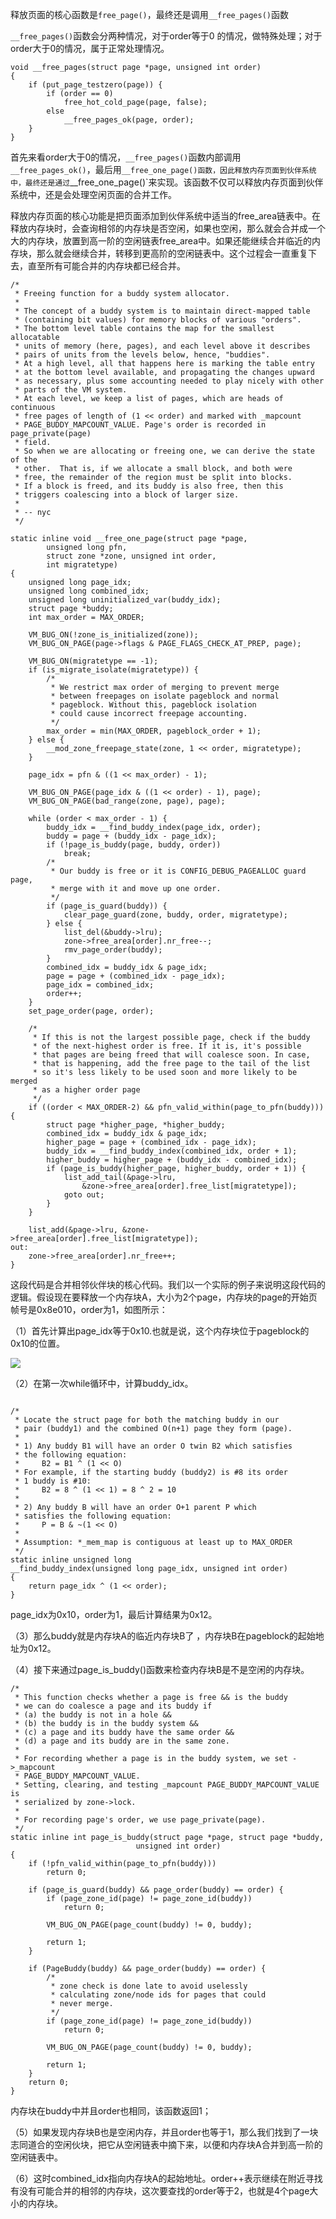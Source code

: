 释放页面的核心函数是`free_page()`，最终还是调用`__free_pages()`函数

`__free_pages()`函数会分两种情况，对于order等于0 的情况，做特殊处理；对于order大于0的情况，属于正常处理情况。

```
void __free_pages(struct page *page, unsigned int order)
{
	if (put_page_testzero(page)) {
		if (order == 0)
			free_hot_cold_page(page, false);
		else
			__free_pages_ok(page, order);
	}
}
```

首先来看order大于0的情况，`__free_pages()`函数内部调用`__free_pages_ok()`，最后用`__free_one_page()函数，因此释放内存页面到伙伴系统中，最终还是通过`__free_one_page()`来实现。该函数不仅可以释放内存页面到伙伴系统中，还是会处理空闲页面的合并工作。

释放内存页面的核心功能是把页面添加到伙伴系统中适当的free_area链表中。在释放内存块时，会查询相邻的内存块是否空闲，如果也空闲，那么就会合并成一个大的内存块，放置到高一阶的空闲链表free_area中。如果还能继续合并临近的内存块，那么就会继续合并，转移到更高阶的空闲链表中。这个过程会一直重复下去，直至所有可能合并的内存块都已经合并。

```
/*
 * Freeing function for a buddy system allocator.
 *
 * The concept of a buddy system is to maintain direct-mapped table
 * (containing bit values) for memory blocks of various "orders".
 * The bottom level table contains the map for the smallest allocatable
 * units of memory (here, pages), and each level above it describes
 * pairs of units from the levels below, hence, "buddies".
 * At a high level, all that happens here is marking the table entry
 * at the bottom level available, and propagating the changes upward
 * as necessary, plus some accounting needed to play nicely with other
 * parts of the VM system.
 * At each level, we keep a list of pages, which are heads of continuous
 * free pages of length of (1 << order) and marked with _mapcount
 * PAGE_BUDDY_MAPCOUNT_VALUE. Page's order is recorded in page_private(page)
 * field.
 * So when we are allocating or freeing one, we can derive the state of the
 * other.  That is, if we allocate a small block, and both were
 * free, the remainder of the region must be split into blocks.
 * If a block is freed, and its buddy is also free, then this
 * triggers coalescing into a block of larger size.
 *
 * -- nyc
 */

static inline void __free_one_page(struct page *page,
		unsigned long pfn,
		struct zone *zone, unsigned int order,
		int migratetype)
{
	unsigned long page_idx;
	unsigned long combined_idx;
	unsigned long uninitialized_var(buddy_idx);
	struct page *buddy;
	int max_order = MAX_ORDER;

	VM_BUG_ON(!zone_is_initialized(zone));
	VM_BUG_ON_PAGE(page->flags & PAGE_FLAGS_CHECK_AT_PREP, page);

	VM_BUG_ON(migratetype == -1);
	if (is_migrate_isolate(migratetype)) {
		/*
		 * We restrict max order of merging to prevent merge
		 * between freepages on isolate pageblock and normal
		 * pageblock. Without this, pageblock isolation
		 * could cause incorrect freepage accounting.
		 */
		max_order = min(MAX_ORDER, pageblock_order + 1);
	} else {
		__mod_zone_freepage_state(zone, 1 << order, migratetype);
	}

	page_idx = pfn & ((1 << max_order) - 1);

	VM_BUG_ON_PAGE(page_idx & ((1 << order) - 1), page);
	VM_BUG_ON_PAGE(bad_range(zone, page), page);

	while (order < max_order - 1) {
		buddy_idx = __find_buddy_index(page_idx, order);
		buddy = page + (buddy_idx - page_idx);
		if (!page_is_buddy(page, buddy, order))
			break;
		/*
		 * Our buddy is free or it is CONFIG_DEBUG_PAGEALLOC guard page,
		 * merge with it and move up one order.
		 */
		if (page_is_guard(buddy)) {
			clear_page_guard(zone, buddy, order, migratetype);
		} else {
			list_del(&buddy->lru);
			zone->free_area[order].nr_free--;
			rmv_page_order(buddy);
		}
		combined_idx = buddy_idx & page_idx;
		page = page + (combined_idx - page_idx);
		page_idx = combined_idx;
		order++;
	}
	set_page_order(page, order);

	/*
	 * If this is not the largest possible page, check if the buddy
	 * of the next-highest order is free. If it is, it's possible
	 * that pages are being freed that will coalesce soon. In case,
	 * that is happening, add the free page to the tail of the list
	 * so it's less likely to be used soon and more likely to be merged
	 * as a higher order page
	 */
	if ((order < MAX_ORDER-2) && pfn_valid_within(page_to_pfn(buddy))) {
		struct page *higher_page, *higher_buddy;
		combined_idx = buddy_idx & page_idx;
		higher_page = page + (combined_idx - page_idx);
		buddy_idx = __find_buddy_index(combined_idx, order + 1);
		higher_buddy = higher_page + (buddy_idx - combined_idx);
		if (page_is_buddy(higher_page, higher_buddy, order + 1)) {
			list_add_tail(&page->lru,
				&zone->free_area[order].free_list[migratetype]);
			goto out;
		}
	}

	list_add(&page->lru, &zone->free_area[order].free_list[migratetype]);
out:
	zone->free_area[order].nr_free++;
}
```

这段代码是合并相邻伙伴块的核心代码。我们以一个实际的例子来说明这段代码的逻辑。假设现在要释放一个内存块A，大小为2个page，内存块的page的开始页帧号是0x8e010，order为1，如图所示：

（1）首先计算出page_idx等于0x10.也就是说，这个内存块位于pageblock的0x10的位置。

![](\picture\空闲伙伴块合并.png)

（2）在第一次while循环中，计算buddy_idx。

```

/*
 * Locate the struct page for both the matching buddy in our
 * pair (buddy1) and the combined O(n+1) page they form (page).
 *
 * 1) Any buddy B1 will have an order O twin B2 which satisfies
 * the following equation:
 *     B2 = B1 ^ (1 << O)
 * For example, if the starting buddy (buddy2) is #8 its order
 * 1 buddy is #10:
 *     B2 = 8 ^ (1 << 1) = 8 ^ 2 = 10
 *
 * 2) Any buddy B will have an order O+1 parent P which
 * satisfies the following equation:
 *     P = B & ~(1 << O)
 *
 * Assumption: *_mem_map is contiguous at least up to MAX_ORDER
 */
static inline unsigned long
__find_buddy_index(unsigned long page_idx, unsigned int order)
{
	return page_idx ^ (1 << order);
}
```

page_idx为0x10，order为1，最后计算结果为0x12。

（3）那么buddy就是内存块A的临近内存块B了 ，内存块B在pageblock的起始地址为0x12。

（4）接下来通过page_is_buddy()函数来检查内存块B是不是空闲的内存块。

```
/*
 * This function checks whether a page is free && is the buddy
 * we can do coalesce a page and its buddy if
 * (a) the buddy is not in a hole &&
 * (b) the buddy is in the buddy system &&
 * (c) a page and its buddy have the same order &&
 * (d) a page and its buddy are in the same zone.
 *
 * For recording whether a page is in the buddy system, we set ->_mapcount
 * PAGE_BUDDY_MAPCOUNT_VALUE.
 * Setting, clearing, and testing _mapcount PAGE_BUDDY_MAPCOUNT_VALUE is
 * serialized by zone->lock.
 *
 * For recording page's order, we use page_private(page).
 */
static inline int page_is_buddy(struct page *page, struct page *buddy,
							unsigned int order)
{
	if (!pfn_valid_within(page_to_pfn(buddy)))
		return 0;

	if (page_is_guard(buddy) && page_order(buddy) == order) {
		if (page_zone_id(page) != page_zone_id(buddy))
			return 0;

		VM_BUG_ON_PAGE(page_count(buddy) != 0, buddy);

		return 1;
	}

	if (PageBuddy(buddy) && page_order(buddy) == order) {
		/*
		 * zone check is done late to avoid uselessly
		 * calculating zone/node ids for pages that could
		 * never merge.
		 */
		if (page_zone_id(page) != page_zone_id(buddy))
			return 0;

		VM_BUG_ON_PAGE(page_count(buddy) != 0, buddy);

		return 1;
	}
	return 0;
}
```

内存块在buddy中并且order也相同，该函数返回1；

（5）如果发现内存块B也是空闲内存，并且order也等于1，那么我们找到了一块志同道合的空闲伙块，把它从空闲链表中摘下来，以便和内存块A合并到高一阶的空闲链表中。

（6）这时combined_idx指向内存块A的起始地址。order++表示继续在附近寻找有没有可能合并的相邻的内存块，这次要查找的order等于2，也就是4个page大小的内存块。

